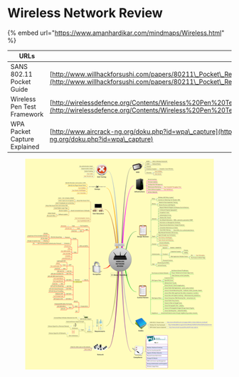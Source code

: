 # Wireless Network Review

{% embed url="https://www.amanhardikar.com/mindmaps/Wireless.html" %}

| URLs                         |                                                                                                                                                          |
| ---------------------------- | -------------------------------------------------------------------------------------------------------------------------------------------------------- |
| SANS 802.11 Pocket Guide     | [http://www.willhackforsushi.com/papers/80211\_Pocket\_Reference\_Guide.pdf](http://www.willhackforsushi.com/papers/80211\_Pocket\_Reference\_Guide.pdf) |
| Wireless Pen Test Framework  | [http://wirelessdefence.org/Contents/Wireless%20Pen%20Test%20Framework.html](http://wirelessdefence.org/Contents/Wireless%20Pen%20Test%20Framework.html) |
| WPA Packet Capture Explained | [http://www.aircrack-ng.org/doku.php?id=wpa\_capture](http://www.aircrack-ng.org/doku.php?id=wpa\_capture)                                               |

<figure><img src="../../../.gitbook/assets/image (92).png" alt=""><figcaption></figcaption></figure>

